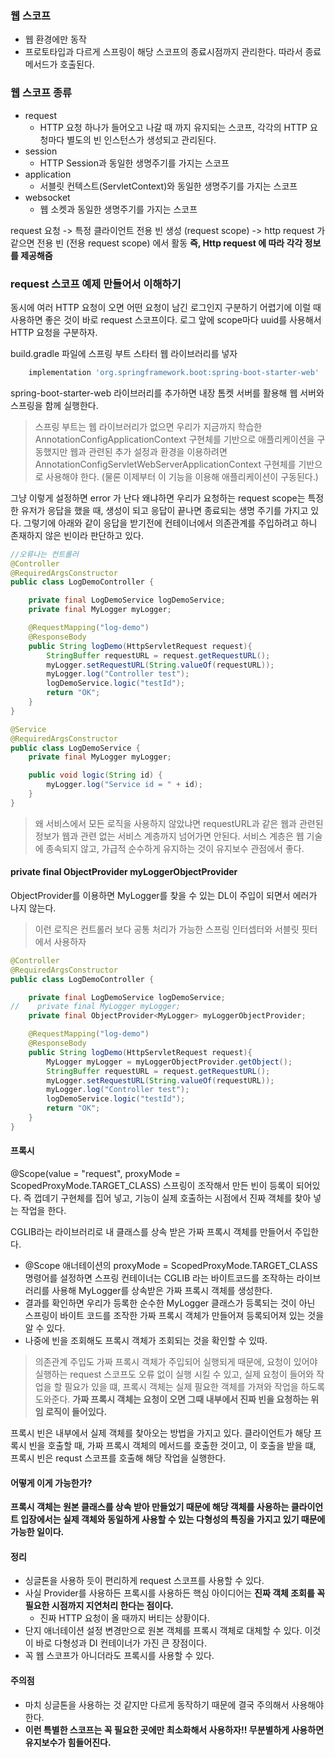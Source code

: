 
### 웹 스코프
- 웹 환경에만 동작
- 프로토타입과 다르게 스프링이 해당 스코프의 종료시점까지 관리한다. 따라서 종료 메서드가 호출된다.

### 웹 스코프 종류
- request 
  - HTTP 요청 하나가 들어오고 나갈 때 까지 유지되는 스코프, 각각의 HTTP 요청마다 별도의 빈 인스턴스가 생성되고 관리된다.
- session
  - HTTP Session과 동일한 생명주기를 가지는 스코프
- application
  - 서블릿 컨텍스트(ServletContext)와 동일한 생명주기를 가지는 스코프
- websocket
  - 웹 소켓과 동일한 생명주기를 가지는 스코프

request 요청 -> 특정 클라이언트 전용 빈 생성 (request scope) -> http request 가 같으면 전용 빈 (전용 request scope) 에서 활동
**즉, Http request 에 따라 각각 정보를 제공해줌**

### request 스코프 예제 만들어서 이해하기

동시에 여러 HTTP 요청이 오면 어떤 요청이 남긴 로그인지 구분하기 어렵기에 이럴 때 사용하면 좋은 것이 바로 request 스코프이다. 로그 앞에 scope마다 uuid를 사용해서 HTTP 요청을 구분하자.

build.gradle 파일에 스프링 부트 스타터 웹 라이브러리를 넣자

```groovy
    implementation 'org.springframework.boot:spring-boot-starter-web'
```

spring-boot-starter-web 라이브러리를 추가하면 내장 톰켓 서버를 활용해 웹 서버와 스프링을 함께 실행한다.
> 스프링 부트는 웹 라이브러리가 없으면 우리가 지금까지 학습한 AnnotationConfigApplicationContext 구현체를 기반으로 애플리케이션을 구동했지만 웹과 관련된
> 추가 설정과 환경을 이용하려면 AnnotationConfigServletWebServerApplicationContext 구현체를 기반으로 사용해야 한다. (물론 이제부터 이 기능을 이용해 애플리케이션이 구동된다.)


그냥 이렇게 설정하면 error 가 난다 왜냐하면 우리가 요청하는 request scope는 특정한 유저가 응답을 했을 때, 생성이 되고 응답이 끝나면 종료되는 생명 주기를 가지고 있다.
그렇기에 아래와 같이 응답을 받기전에 컨테이너에서 의존관계를 주입하려고 하니 존재하지 않은 빈이라 판단하고 있다.

```java
//오류나는 컨트롤러
@Controller
@RequiredArgsConstructor
public class LogDemoController {

    private final LogDemoService logDemoService;
    private final MyLogger myLogger;

    @RequestMapping("log-demo")
    @ResponseBody
    public String logDemo(HttpServletRequest request){
        StringBuffer requestURL = request.getRequestURL();
        myLogger.setRequestURL(String.valueOf(requestURL));
        myLogger.log("Controller test");
        logDemoService.logic("testId");
        return "OK";
    }
}
```


```java
@Service
@RequiredArgsConstructor
public class LogDemoService {
    private final MyLogger myLogger;

    public void logic(String id) {
        myLogger.log("Service id = " + id);
    }
}

```
> 왜 서비스에서 모든 로직을 사용하지 않았냐면 requestURL과 같은 웹과 관련된 정보가 웹과 관련 없는 서비스 계층까지 넘어가면 안된다.
서비스 계층은 웹 기술에 종속되지 않고, 가급적 순수하게 유지하는 것이 유지보수 관점에서 좋다.

#### private final ObjectProvider<MyLogger> myLoggerObjectProvider

ObjectProvider를 이용하면 MyLogger를 찾을 수 있는 DL이 주입이 되면서 에러가 나지 않는다.


> 이런 로직은 컨트롤러 보다 공통 처리가 가능한 스프링 인터셉터와 서블릿 핏터에서 사용하자
 
```java
@Controller
@RequiredArgsConstructor
public class LogDemoController {

    private final LogDemoService logDemoService;
//    private final MyLogger myLogger;
    private final ObjectProvider<MyLogger> myLoggerObjectProvider;

    @RequestMapping("log-demo")
    @ResponseBody
    public String logDemo(HttpServletRequest request){
        MyLogger myLogger = myLoggerObjectProvider.getObject();
        StringBuffer requestURL = request.getRequestURL();
        myLogger.setRequestURL(String.valueOf(requestURL));
        myLogger.log("Controller test");
        logDemoService.logic("testId");
        return "OK";
    }
}
```

#### 프록시
@Scope(value = "request", proxyMode = ScopedProxyMode.TARGET_CLASS)
스프링이 조작해서 만든 빈이 등록이 되어있다. 즉 껍데기 구현체를 집어 넣고, 기능이 실제 호출하는 시점에서 진짜 객체를 찾아 넣는 작업을 한다.

CGLIB라는 라이브러리로 내 클래스를 상속 받은 가짜 프록시 객체를 만들어서 주입한다.
- @Scope 애너테이션의 proxyMode = ScopedProxyMode.TARGET_CLASS 명령어를 설정하면 스프링 컨테이너는 CGLIB 라는 바이트코드를 조작하는 라이브러리를 사용해 MyLogger를 상속받은 가짜 프록시 객체를 생성한다.
- 결과를 확인하면 우리가 등록한 순수한 MyLogger 클래스가 등록되는 것이 아닌 스프링이 바이트 코드를 조작한 가짜 프록시 객체가 만들어져 등록되어져 있는 것을 알 수 있다.
- 나중에 빈을 조회해도 프록시 객체가 조회되는 것을 확인할 수 있따.

> 의존관계 주입도 가짜 프록시 객체가 주입되어 실행되게 때문에, 요청이 있어야 실행하는 request 스코프도 오류 없이 실행 시킬 수 있고, 실제 요청이 들어와 작업을 할 필요가 있을 떄, 프록시 객체는 실제 필요한 객체를 가져와 작업을 하도록 도와준다.
**가짜 프록시 객체는 요청이 오면 그때 내부에서 진짜 빈을 요청하는 위임 로직이 들어있다.**

프록시 빈은 내부에서 실제 객체를 찾아오는 방법을 가지고 있다.
클라이언트가 해당 프록시 빈을 호출할 때, 가짜 프록시 객체의 메서드를 호출한 것이고, 이 호출을 받을 떄, 프록시 빈은 requst 스코프를 호출해 해당 작업을 실행한다.

#### 어떻게 이게 가능한가? 

**프록시 객체는 원본 클래스를 상속 받아 만들었기 때문에 해당 객체를 사용하는 클라이언트 입장에서는 실제 객체와 동일하게 사용할 수 있는 다형성의 특징을 가지고 있기 때문에 가능한 일이다.**

#### 정리

- 싱글톤을 사용하 듯이 편리하게 request 스코프를 사용할 수 있다.
- 사실 Provider를 사용하든 프록시를 사용하든 핵심 아이디어는 **진짜 객체 조회를 꼭 필요한 시점까지 지연처리 한다는 점이다.**
  - 진짜 HTTP 요청이 올 때까지 버티는 상황이다.
- 단지 애너테이션 설정 변경만으로 원본 객체를 프록시 객체로 대체할 수 있다. 이것이 바로 다형성과 DI 컨테이너가 가진 큰 장점이다.
- 꼭 웹 스코프가 아니더라도 프록시를 사용할 수 있다.

#### 주의점

- 마치 싱글톤을 사용하는 것 같지만 다르게 동작하기 때문에 결국 주의해서 사용해야 한다.
- **이런 특별한 스코프는 꼭 필요한 곳에만 최소화해서 사용하자!! 무분별하게 사용하면 유지보수가 힘들어진다.**